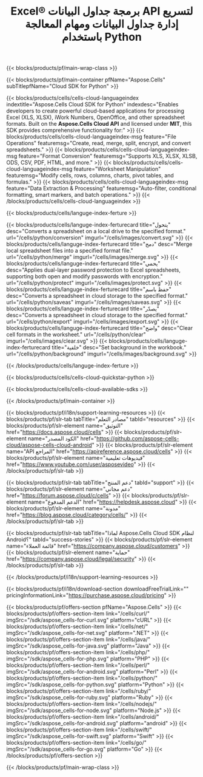 ﻿---
title: Excel® برمجة جداول البيانات API لتسريع إدارة جداول البيانات ومهام المعالجة باستخدام Python
description: يدعم الإصدار API بناء تطبيقات متعددة المنصات، مع إمكانية إنشاء جداول بيانات وتعديلها وتحويلها وعرضها وطباعتها. يتيح هذا الإصدار للمطورين إدارة أوراق العمل والصفوف والأعمدة والخلايا، وإنشاء محتويات وأنماط جداول البيانات من الصفر، واستيراد البيانات إلى أوراق العمل من مصادر بيانات مختلفة، وإضافة صيغ رياضية ومالية ونصية شائعة ومعقدة، وإنشاء جداول محورية ومخططات وروابط تشعبية وتعليقات وكائنات رسومية، وغير ذلك الكثير.
weight: 90
---
{{< blocks/products/pf/main-wrap-class >}}








{{< blocks/products/pf/main-container pfName="Aspose.Cells" subTitlepfName="Cloud SDK for Python" >}}






{{< blocks/products/cells/cells-cloud-languageindex indextitle="Aspose.Cells Cloud SDK for Python" indexdesc="Enables developers to create powerful cloud-based applications for processing Excel (XLS, XLSX), iWork Numbers, OpenOffice, and other spreadsheet formats. Built on the <b>Aspose.Cells Cloud API</b> and licensed under <b>MIT</b>, this SDK provides comprehensive functionality for:" >}}
    {{< blocks/products/cells/cells-cloud-languageindex-msg feature="File Operations" featuremsg="Create, read, merge, split, encrypt, and convert spreadsheets." >}}
    {{< blocks/products/cells/cells-cloud-languageindex-msg feature="Format Conversion" featuremsg="Supports XLS, XLSX, XLSB, ODS, CSV, PDF, HTML, and more." >}}
    {{< blocks/products/cells/cells-cloud-languageindex-msg feature="Worksheet Manipulation" featuremsg="Modify cells, rows, columns, charts, pivot tables, and formulas." >}}
    {{< blocks/products/cells/cells-cloud-languageindex-msg feature="Data Extraction & Processing" featuremsg="Auto-filter, conditional formatting, smart markers, and batch operations." >}}
{{< /blocks/products/cells/cells-cloud-languageindex >}}




{{< blocks/products/cells/languge-index-ferture >}}

{{< blocks/products/cells/languge-index-ferturecard title="يتحول" desc="Converts a spreadsheet on a local drive to the specified format." url="/cells/python/conversion" imgurl="/cells/images/convert.svg" >}}
{{< blocks/products/cells/languge-index-ferturecard title="دمج" desc="Merge local spreadsheet files into a specified format file." url="/cells/python/merge" imgurl="/cells/images/merge.svg" >}}
{{< blocks/products/cells/languge-index-ferturecard title="يحمي" desc="Applies dual-layer password protection to Excel spreadsheets, supporting both open and modify passwords with encryption." url="/cells/python/protect" imgurl="/cells/images/protect.svg" >}}
{{< blocks/products/cells/languge-index-ferturecard title="حفظ باسم" desc="Converts a spreadsheet in cloud storage to the specified format." url="/cells/python/saveas" imgurl="/cells/images/saveas.svg" >}}
{{< blocks/products/cells/languge-index-ferturecard title="يصدّر" desc="Converts a spreadsheet in cloud storage to the specified format." url="/cells/python/export" imgurl="/cells/images/export.svg" >}}
{{< blocks/products/cells/languge-index-ferturecard title="واضح" desc="Clear cell formats in the worksheet." url="/cells/python/clear" imgurl="/cells/images/clear.svg" >}}
{{< blocks/products/cells/languge-index-ferturecard title="خلفية" desc="Set background in the workbook." url="/cells/python/background" imgurl="/cells/images/background.svg" >}}


{{< /blocks/products/cells/languge-index-ferture >}}



{{< blocks/products/cells/cells-cloud-quickstar-python >}}


{{< blocks/products/cells/cells-cloud-available-sdks >}}





<!--
{{< blocks/products/cells/cells-cloud-language-card title="Platform Independence" title2="" imgurl="https://products.aspose.cloud/supported-platform-min.png" >}} -->

{{< /blocks/products/pf/main-container >}}

{{< blocks/products/pf/i18n/support-learning-resources >}}
{{< blocks/products/pf/slr-tab tabTitle="مصادر التعلم" tabId="resources" >}}
{{< blocks/products/pf/slr-element name="التوثيق" href="https://docs.aspose.cloud/cells" >}}
{{< blocks/products/pf/slr-element name="الكود المصدر" href="https://github.com/aspose-cells-cloud/aspose-cells-cloud-android" >}}
{{< blocks/products/pf/slr-element name="API المراجع" href="https://apireference.aspose.cloud/cells" >}}
{{< blocks/products/pf/slr-element name="فيديوهات تعليمية" href="https://www.youtube.com/user/asposevideo" >}}
{{< /blocks/products/pf/slr-tab >}}

{{< blocks/products/pf/slr-tab tabTitle="دعم المنتج" tabId="support" >}}
{{< blocks/products/pf/slr-element name="دعم مجاني" href="https://forum.aspose.cloud/c/cells" >}}
{{< blocks/products/pf/slr-element name="الدعم المدفوع" href="https://helpdesk.aspose.cloud" >}}
{{< blocks/products/pf/slr-element name="مدونة" href="https://blog.aspose.cloud/category/cells/" >}}
{{< /blocks/products/pf/slr-tab >}}

{{< blocks/products/pf/slr-tab tabTitle="لماذا Aspose.Cells Cloud SDK لنظام Android؟" tabId="success-stories" >}}
{{< blocks/products/pf/slr-element name="قائمة العملاء" href="https://company.aspose.cloud/customers" >}}
{{< blocks/products/pf/slr-element name="حماية" href="https://company.aspose.cloud/legal/security" >}}
{{< /blocks/products/pf/slr-tab >}}

{{< /blocks/products/pf/i18n/support-learning-resources >}}

{{< blocks/products/pf/i18n/download-section downloadFreeTrialLink="" pricingInformationLink="https://purchase.aspose.cloud/pricing" >}}

{{< blocks/products/pf/offers-section pfName="Aspose.Cells" >}}
    {{< blocks/products/pf/offers-section-item link="/cells/curl/" imgSrc="/sdk/aspose_cells-for-curl.svg" platform="cURL" >}}
    {{< blocks/products/pf/offers-section-item link="/cells/net/" imgSrc="/sdk/aspose_cells-for-net.svg" platform=".NET" >}}
    {{< blocks/products/pf/offers-section-item link="/cells/java/" imgSrc="/sdk/aspose_cells-for-java.svg" platform="Java" >}}
    {{< blocks/products/pf/offers-section-item link="/cells/php/" imgSrc="/sdk/aspose_cells-for-php.svg" platform="PHP" >}}
    {{< blocks/products/pf/offers-section-item link="/cells/perl/" imgSrc="/sdk/aspose_cells-for-android.svg" platform="Perl" >}}
    {{< blocks/products/pf/offers-section-item link="/cells/python/" imgSrc="/sdk/aspose_cells-for-python.svg" platform="Python" >}}
    {{< blocks/products/pf/offers-section-item link="/cells/ruby/" imgSrc="/sdk/aspose_cells-for-ruby.svg" platform="Ruby" >}}
    {{< blocks/products/pf/offers-section-item link="/cells/nodejs/" imgSrc="/sdk/aspose_cells-for-node.svg" platform="Node.js" >}}
    {{< blocks/products/pf/offers-section-item link="/cells/android/" imgSrc="/sdk/aspose_cells-for-android.svg" platform="android" >}}
    {{< blocks/products/pf/offers-section-item link="/cells/swift/" imgSrc="/sdk/aspose_cells-for-swift.svg" platform="Swift" >}}
    {{< blocks/products/pf/offers-section-item link="/cells/go/" imgSrc="/sdk/aspose_cells-for-go.svg" platform="Go" >}}
{{< /blocks/products/pf/offers-section >}}
<!-- {{</ blocks/products/pf/main-wrap-class >}} -->
{{< /blocks/products/pf/main-wrap-class >}}

